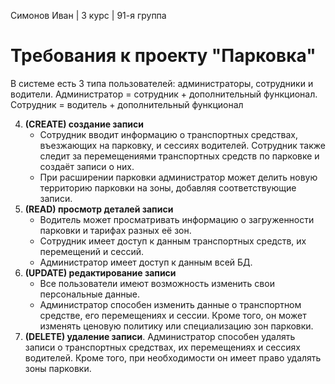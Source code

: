 Симонов Иван | 3 курс | 91-я группа
# Требования к проекту "Парковка"
В системе есть 3 типа пользователей: администраторы, сотрудники и водители. Администратор = сотрудник + дополнительный функционал. Сотрудник = водитель + дополнительный функционал


4. **(CREATE) создание записи**
     * Сотрудник вводит информацию о транспортных средствах, въезжающих на парковку, и сессиях водителей. Сотрудник также следит за перемещениями транспортных средств по парковке и создаёт записи о них.
     * При расширении парковки администратор может делить новую территорию парковки на зоны, добавляя соответствующие записи.
5. **(READ) просмотр деталей записи**
     * Водитель может просматривать информацию о загруженности парковки и тарифах разных её зон.
     * Сотрудник имеет доступ к данным транспортных средств, их перемещений и сессий.
     * Администратор имеет доступ к данным всей БД.
6. **(UPDATE) редактирование записи**
     * Все пользователи имеют возможность изменить свои персональные данные.
     * Администратор способен изменить данные о транспортном средстве, его перемещениях и сессии. Кроме того, он может изменять ценовую политику или специализацию зон парковки. 
7. **(DELETE) удаление записи**. Администратор способен удалять записи о транспортных средствах, их перемещениях и сессиях водителей. Кроме того, при необходимости он имеет право удалять зоны парковки.
